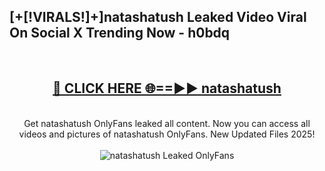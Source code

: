 <h2>[+[!VIRALS!]+]natashatush Leaked Video Viral On Social X Trending Now - h0bdq</h2>
<br>
<div align="center">
<h2><a href="https://libra.edu.pl?natashatush" rel="nofollow">🔴 CLICK HERE 🌐==►► natashatush</a></h2>
<br>
Get natashatush OnlyFans leaked all content. Now you can access all videos and pictures of natashatush OnlyFans. New Updated Files 2025!
<br>
<br>
<a href="https://libra.edu.pl?natashatush" rel="nofollow" data-target="animated-image.originalLink"><img src="https://i.ibb.co.com/WyWwxjT/player-gif2.gif" alt="natashatush Leaked OnlyFans" style="max-width: 100%; display: inline-block;" data-target="animated-image.originalImage"></a>
</div>
<br>